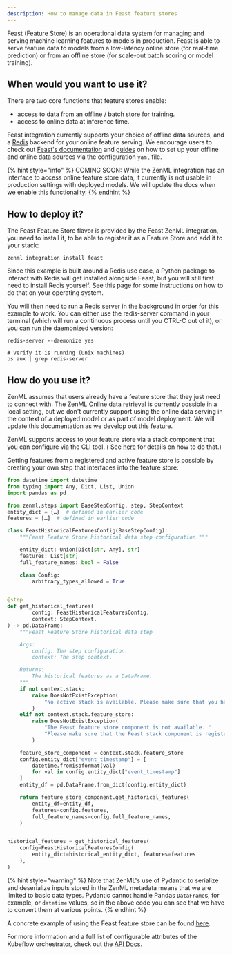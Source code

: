 ```yaml
---
description: How to manage data in Feast feature stores
---
```


Feast (Feature Store) is an operational data system for managing and serving machine learning features to models in production. Feast is able to serve feature data to models from a low-latency online store (for real-time prediction) or from an offline store (for scale-out batch scoring or model training).

## When would you want to use it?

There are two core functions that feature stores enable: 
* access to data from an offline / batch store for training.
* access to online data at inference time.

Feast integration currently supports your choice of offline data sources, and
a [Redis](https://redis.com/) backend for
your online feature serving. We encourage users to check
out [Feast's documentation](https://docs.feast.dev/)
and [guides](https://docs.feast.dev/how-to-guides/) on how to set up your 
offline and online data sources via the configuration `yaml` file.

{% hint style="info" %}
COMING SOON: While the ZenML integration has an interface to access online
feature store data, it currently is not usable in production settings with 
deployed models. We will update the docs when we enable this functionality.
{% endhint %}

## How to deploy it?

The Feast Feature Store flavor is provided by the Feast ZenML integration, you need
to install it, to be able to register it as a Feature Store
and add it to your stack:

```shell
zenml integration install feast
```

Since this example is built around a Redis use case, a Python package to interact with Redis will get installed alongside Feast, but you will still first need to install Redis yourself. See this page for some instructions on how to do that on your operating system.

You will then need to run a Redis server in the background in order for this example to work. You can either use the redis-server command in your terminal (which will run a continuous process until you CTRL-C out of it), or you can run the daemonized version:

```shell
redis-server --daemonize yes

# verify it is running (Unix machines)
ps aux | grep redis-server
```

## How do you use it?

ZenML assumes that users already have a feature store that they just need to connect with. The ZenML Online data retrieval is currently possible in a local setting, but we don't currently support using the online data serving in the context of a deployed model or as part of model deployment. We will update this documentation as we develop out this feature.

ZenML supports access to your feature store via a stack component that you can
configure via the CLI tool. (
See [here](https://apidocs.zenml.io/latest/cli/) for details on how to do that.)

Getting features from a registered and active feature store is possible by
creating your own step that interfaces into
the feature store:

```python
from datetime import datetime
from typing import Any, Dict, List, Union
import pandas as pd

from zenml.steps import BaseStepConfig, step, StepContext
entity_dict = {…}  # defined in earlier code
features = […]  # defined in earlier code

class FeastHistoricalFeaturesConfig(BaseStepConfig):
    """Feast Feature Store historical data step configuration."""

    entity_dict: Union[Dict[str, Any], str]
    features: List[str]
    full_feature_names: bool = False

    class Config:
        arbitrary_types_allowed = True


@step
def get_historical_features(
        config: FeastHistoricalFeaturesConfig,
        context: StepContext,
) -> pd.DataFrame:
    """Feast Feature Store historical data step

    Args:
        config: The step configuration.
        context: The step context.

    Returns:
        The historical features as a DataFrame.
    """
    if not context.stack:
        raise DoesNotExistException(
            "No active stack is available. Please make sure that you have registered and set a stack."
        )
    elif not context.stack.feature_store:
        raise DoesNotExistException(
            "The Feast feature store component is not available. "
            "Please make sure that the Feast stack component is registered as part of your current active stack."
        )

    feature_store_component = context.stack.feature_store
    config.entity_dict["event_timestamp"] = [
        datetime.fromisoformat(val)
        for val in config.entity_dict["event_timestamp"]
    ]
    entity_df = pd.DataFrame.from_dict(config.entity_dict)

    return feature_store_component.get_historical_features(
        entity_df=entity_df,
        features=config.features,
        full_feature_names=config.full_feature_names,
    )


historical_features = get_historical_features(
    config=FeastHistoricalFeaturesConfig(
        entity_dict=historical_entity_dict, features=features
    ),
)
```

{% hint style="warning" %}
Note that ZenML's use of Pydantic to serialize and deserialize inputs stored in
the ZenML metadata means that we are
limited to basic data types. Pydantic cannot handle Pandas `DataFrame`s, for
example, or `datetime` values, so in the
above code you can see that we have to convert them at various points.
{% endhint %}

A concrete example of using the Feast feature store can be found 
[here](https://github.com/zenml-io/zenml/tree/main/examples/feast_feature_store).

For more information and a full list of configurable attributes of the Kubeflow orchestrator, check out the 
[API Docs](https://apidocs.zenml.io/latest/api_docs/integrations/#zenml.integrations.feast.feature_stores.feast_feature_store.FeastFeatureStore).